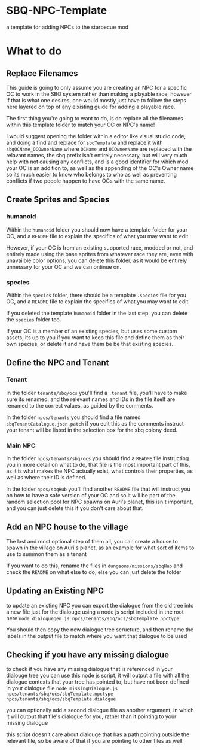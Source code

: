 # SBQ-NPC-Template
a template for adding NPCs to the starbecue mod

# What to do

## Replace Filenames

This guide is going to only assume you are creating an NPC for a specific OC to work in the SBQ system rather than making a playable race, however if that is what one desires, one would mostly just have to follow the steps here layered on top of any eixisting guide for adding a playable race.

The first thing you're going to want to do, is do replace all the filenames within this template folder to match your OC or NPC's name!

I would suggest opening the folder within a editor like visual studio code, and doing a find and replace for `sbqTemplate` and replace it with `sbqOCName_OCOwnerName` where `OCName` and `OCOwnerName` are replaced with the relavant names, the sbq prefix isn't entirely necessary, but will very much help with not causing any conflicts, and is a good identifier for which mod your OC is an addition to, as well as the appending of the OC's Owner name so its much easier to know who belongs to who as well as preventing conflicts if two people happen to have OCs with the same name.

## Create Sprites and Species

### humanoid

Within the `humanoid` folder you should now have a template folder for your OC, and a `README` file to explain the specifics of what you may want to edit.

However, if your OC is from an existing supported race, modded or not, and entirely made using the base sprites from whatever race they are, even with unavailble color options, you can delete this folder, as it would be entirely unnessary for your OC and we can ontinue on.

### species

Within the `species` folder, there should be a template `.species` file for you OC, and a `README` file to explain the specifics of what you may want to edit.

If you deleted the template `humanoid` folder in the last step, you can delete the `species` folder too.

If your OC is a member of an existing species, but uses some custom assets, its up to you if you want to keep this file and define them as their own species, or delete it and have them be be that existing species.

## Define the NPC and Tenant

### Tenant

In the folder `tenants/sbq/ocs` you'll find a `.tenant` file, you'll have to make sure its renamed, and the relevant names and IDs in the file itself are renamed to the correct values, as guided by the comments.

In the folder `npcs/tenants` you should find a file named `sbqTenantCatalogue.json.patch` if you edit this as the comments instruct your tenant will be listed in the selection box for the sbq colony deed.

### Main NPC

In the folder `npcs/tenants/sbq/ocs` you should find a `README` file instructing you in more detail on what to do, that file is the most important part of this, as it is what makes the NPC actually exist, what controls their properties, as well as where their ID is defined.

In the folder `npcs/sbqHub` you'll find another `README` file that will instruct you on how to have a safe version of your OC and so it will be part of the random selection pool for NPC spawns on Auri's planet, this isn't important, and you can just delete this if you don't care about that.

## Add an NPC house to the village

The last and most optional step of them all, you can create a house to spawn in the village on Auri's planet, as an example for what sort of items to use to summon them as a tenant

If you want to do this, rename the files in `dungeons/missions/sbqHub` and check the `README` on what else to do, else you can just delete the folder

## Updating an Existing NPC

to update an existing NPC you can export the dialogue from the old tree into a new file just for the dialouge using a node js script included in the root here
`node dialoguegen.js npcs/tenants/sbq/ocs/sbqTemplate.npctype`

You should then copy the new dialogue tree scructure, and then rename the labels in the output file to match where you want that dialogue to be used

## Checking if you have any missing dialogue

to check if you have any missing dialogue that is referenced in your dialouge tree you can use this node js script, it will output a file with all the dialogue contexts that your tree has pointed to, but have not been defined in your dialogue file
`node missingDialogue.js npcs/tenants/sbq/ocs/sbqTemplate.npctype npcs/tenants/sbq/ocs/sbqTemplate.dialogue`

you can optionally add a second dialogue file as another argument, in which it will output that file's dialogue for you, rather than it pointing to your missing dialogue

this script doesn't care about dialouge that has a path pointing outside the relevant file, so be aware of that if you are pointing to other files as well
